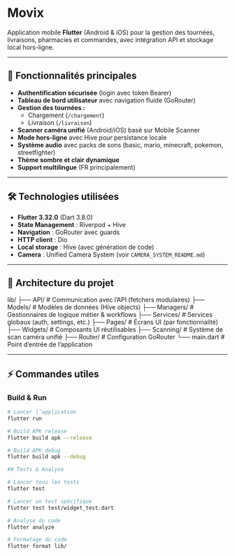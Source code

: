 # Movix

Application mobile **Flutter** (Android & iOS) pour la gestion des tournées, livraisons, pharmacies et commandes, avec intégration API et stockage local hors-ligne.

---

## 🚀 Fonctionnalités principales

- **Authentification sécurisée** (login avec token Bearer)  
- **Tableau de bord utilisateur** avec navigation fluide (GoRouter)  
- **Gestion des tournées :**
  - Chargement (`/chargement`)
  - Livraison (`/livraison`)
- **Scanner caméra unifié** (Android/iOS) basé sur Mobile Scanner  
- **Mode hors-ligne** avec Hive pour persistance locale  
- **Système audio** avec packs de sons (basic, mario, minecraft, pokemon, streetfighter)  
- **Thème sombre et clair dynamique**  
- **Support multilingue** (FR principalement)  

---

## 🛠️ Technologies utilisées

- **Flutter 3.32.0** (Dart 3.8.0)  
- **State Management** : Riverpod + Hive  
- **Navigation** : GoRouter avec guards  
- **HTTP client** : Dio  
- **Local storage** : Hive (avec génération de code)  
- **Camera** : Unified Camera System (voir `CAMERA_SYSTEM_README.md`)  

---

## 📂 Architecture du projet

lib/
├── API/ # Communication avec l’API (fetchers modulaires)
├── Models/ # Modèles de données (Hive objects)
├── Managers/ # Gestionnaires de logique métier & workflows
├── Services/ # Services globaux (auth, settings, etc.)
├── Pages/ # Écrans UI (par fonctionnalité)
├── Widgets/ # Composants UI réutilisables
├── Scanning/ # Système de scan caméra unifié
├── Router/ # Configuration GoRouter
└── main.dart # Point d’entrée de l’application

---

## ⚡ Commandes utiles

### Build & Run
```bash
# Lancer l’application
flutter run

# Build APK release
flutter build apk --release

# Build APK debug
flutter build apk --debug

## Tests & Analyse

# Lancer tous les tests
flutter test

# Lancer un test spécifique
flutter test test/widget_test.dart

# Analyse du code
flutter analyze

# Formatage du code
flutter format lib/
